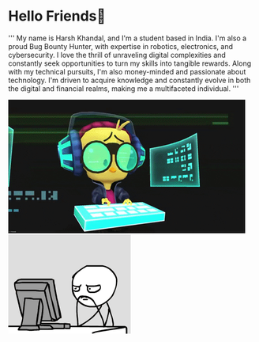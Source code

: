 # Hello Friends👋

'''
My name is Harsh Khandal, and I'm a student based in India. I'm also a proud Bug Bounty Hunter, with expertise in robotics, electronics, and cybersecurity. I love the thrill of unraveling digital complexities and constantly seek opportunities to turn my skills into tangible rewards. Along with my technical pursuits, I'm also money-minded and passionate about technology. I'm driven to acquire knowledge and constantly evolve in both the digital and financial realms, making me a multifaceted individual.
'''

<img src="https://github.com/Hk-Hacker-Harsh/Hk-Hacker-Harsh/blob/Root/Files/gif1.gif" width="480" height="270" />
<img src="https://github.com/Hk-Hacker-Harsh/Hk-Hacker-Harsh/blob/Root/Files/gif2.gif" width="248" height="200" />
<!--
**Hk-Hacker-Harsh/Hk-Hacker-Harsh** is a ✨ _special_ ✨ repository because its `README.md` (this file) appears on your GitHub profile.

Here are some ideas to get you started:

- 🔭 I’m currently working on ...
- 🌱 I’m currently learning ...
- 👯 I’m looking to collaborate on ...
- 🤔 I’m looking for help with ...
- 💬 Ask me about ...
- 📫 How to reach me: ...
- 😄 Pronouns: ...
- ⚡ Fun fact: ...
-->
